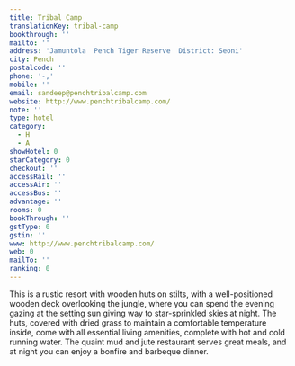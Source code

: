 ```yaml
---
title: Tribal Camp
translationKey: tribal-camp
bookthrough: ''
mailto: ''
address: 'Jamuntola  Pench Tiger Reserve  District: Seoni'
city: Pench
postalcode: ''
phone: '-,'
mobile: ''
email: sandeep@penchtribalcamp.com
website: http://www.penchtribalcamp.com/
note: ''
type: hotel
category:
  - H
  - A
showHotel: 0
starCategory: 0
checkout: ''
accessRail: ''
accessAir: ''
accessBus: ''
advantage: ''
rooms: 0
bookThrough: ''
gstType: 0
gstin: ''
www: http://www.penchtribalcamp.com/
web: 0
mailTo: ''
ranking: 0
---
```













This is a rustic resort with wooden huts on stilts, with a well-positioned wooden deck overlooking the jungle, where you can spend the evening gazing at the setting sun giving way to star-sprinkled skies at night. The huts, covered with dried grass to maintain a comfortable temperature inside, come with all essential living amenities, complete with hot and cold running water. The quaint mud and jute restaurant serves great meals, and at night you can enjoy a bonfire and barbeque dinner.